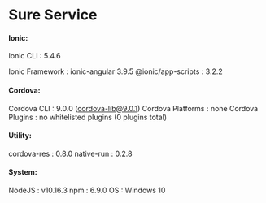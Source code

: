 # Sure Service

<h4>Ionic:</h4>

   <p>Ionic CLI          : 5.4.6</p>
   Ionic Framework    : ionic-angular 3.9.5
   @ionic/app-scripts : 3.2.2

<h4>Cordova:</h4>

   Cordova CLI       : 9.0.0 (cordova-lib@9.0.1)
   Cordova Platforms : none
   Cordova Plugins   : no whitelisted plugins (0 plugins total)

<h4>Utility:</h4>

   cordova-res : 0.8.0
   native-run  : 0.2.8

<h4>System:</h4>

   NodeJS : v10.16.3
   npm    : 6.9.0
   OS     : Windows 10
